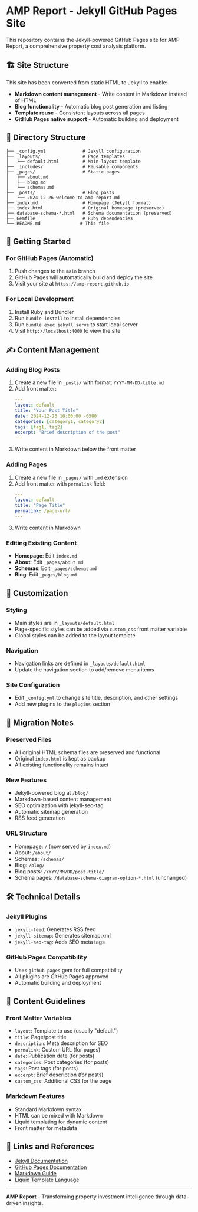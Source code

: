 # AMP Report - Jekyll GitHub Pages Site

This repository contains the Jekyll-powered GitHub Pages site for AMP Report, a comprehensive property cost analysis platform.

## 🏗️ Site Structure

This site has been converted from static HTML to Jekyll to enable:
- **Markdown content management** - Write content in Markdown instead of HTML
- **Blog functionality** - Automatic blog post generation and listing
- **Template reuse** - Consistent layouts across all pages
- **GitHub Pages native support** - Automatic building and deployment

## 📁 Directory Structure

```
├── _config.yml              # Jekyll configuration
├── _layouts/                # Page templates
│   └── default.html         # Main layout template
├── _includes/               # Reusable components
├── _pages/                  # Static pages
│   ├── about.md
│   ├── blog.md
│   └── schemas.md
├── _posts/                  # Blog posts
│   └── 2024-12-26-welcome-to-amp-report.md
├── index.md                 # Homepage (Jekyll format)
├── index.html               # Original homepage (preserved)
├── database-schema-*.html   # Schema documentation (preserved)
├── Gemfile                  # Ruby dependencies
└── README.md               # This file
```

## 🚀 Getting Started

### For GitHub Pages (Automatic)
1. Push changes to the `main` branch
2. GitHub Pages will automatically build and deploy the site
3. Visit your site at `https://amp-report.github.io`

### For Local Development
1. Install Ruby and Bundler
2. Run `bundle install` to install dependencies
3. Run `bundle exec jekyll serve` to start local server
4. Visit `http://localhost:4000` to view the site

## ✍️ Content Management

### Adding Blog Posts
1. Create a new file in `_posts/` with format: `YYYY-MM-DD-title.md`
2. Add front matter:
   ```yaml
   ---
   layout: default
   title: "Your Post Title"
   date: 2024-12-26 10:00:00 -0500
   categories: [category1, category2]
   tags: [tag1, tag2]
   excerpt: "Brief description of the post"
   ---
   ```
3. Write content in Markdown below the front matter

### Adding Pages
1. Create a new file in `_pages/` with `.md` extension
2. Add front matter with `permalink` field:
   ```yaml
   ---
   layout: default
   title: "Page Title"
   permalink: /page-url/
   ---
   ```
3. Write content in Markdown

### Editing Existing Content
- **Homepage**: Edit `index.md`
- **About**: Edit `_pages/about.md`
- **Schemas**: Edit `_pages/schemas.md`
- **Blog**: Edit `_pages/blog.md`

## 🎨 Customization

### Styling
- Main styles are in `_layouts/default.html`
- Page-specific styles can be added via `custom_css` front matter variable
- Global styles can be added to the layout template

### Navigation
- Navigation links are defined in `_layouts/default.html`
- Update the navigation section to add/remove menu items

### Site Configuration
- Edit `_config.yml` to change site title, description, and other settings
- Add new plugins to the `plugins` section

## 🔄 Migration Notes

### Preserved Files
- All original HTML schema files are preserved and functional
- Original `index.html` is kept as backup
- All existing functionality remains intact

### New Features
- Jekyll-powered blog at `/blog/`
- Markdown-based content management
- SEO optimization with jekyll-seo-tag
- Automatic sitemap generation
- RSS feed generation

### URL Structure
- Homepage: `/` (now served by `index.md`)
- About: `/about/`
- Schemas: `/schemas/`
- Blog: `/blog/`
- Blog posts: `/YYYY/MM/DD/post-title/`
- Schema pages: `/database-schema-diagram-option-*.html` (unchanged)

## 🛠️ Technical Details

### Jekyll Plugins
- `jekyll-feed`: Generates RSS feed
- `jekyll-sitemap`: Generates sitemap.xml
- `jekyll-seo-tag`: Adds SEO meta tags

### GitHub Pages Compatibility
- Uses `github-pages` gem for full compatibility
- All plugins are GitHub Pages approved
- Automatic building and deployment

## 📝 Content Guidelines

### Front Matter Variables
- `layout`: Template to use (usually "default")
- `title`: Page/post title
- `description`: Meta description for SEO
- `permalink`: Custom URL (for pages)
- `date`: Publication date (for posts)
- `categories`: Post categories (for posts)
- `tags`: Post tags (for posts)
- `excerpt`: Brief description (for posts)
- `custom_css`: Additional CSS for the page

### Markdown Features
- Standard Markdown syntax
- HTML can be mixed with Markdown
- Liquid templating for dynamic content
- Front matter for metadata

## 🔗 Links and References

- [Jekyll Documentation](https://jekyllrb.com/docs/)
- [GitHub Pages Documentation](https://docs.github.com/en/pages)
- [Markdown Guide](https://www.markdownguide.org/)
- [Liquid Template Language](https://shopify.github.io/liquid/)

---

**AMP Report** - Transforming property investment intelligence through data-driven insights. 